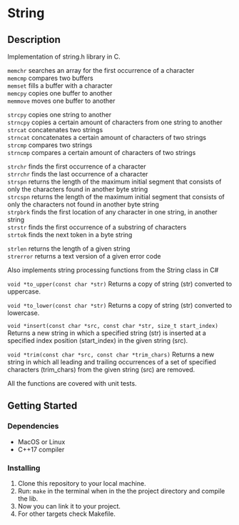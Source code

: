 # String

## Description

Implementation of string.h library in C.

`memchr` searches an array for the first occurrence of a character  
`memcmp` compares two buffers  
`memset` fills a buffer with a character  
`memcpy` copies one buffer to another  
`memmove` moves one buffer to another  
  
`strcpy` copies one string to another  
`strncpy` copies a certain amount of characters from one string to another  
`strcat` concatenates two strings  
`strncat` concatenates a certain amount of characters of two strings  
`strcmp` compares two strings  
`strncmp` compares a certain amount of characters of two strings  

`strchr` finds the first occurrence of a character  
`strrchr` finds the last occurrence of a character  
`strspn` returns the length of the maximum initial segment that consists
of only the characters found in another byte string  
`strcspn` returns the length of the maximum initial segment that consists
of only the characters not found in another byte string  
`strpbrk` finds the first location of any character in one string, in another string  
`strstr` finds the first occurrence of a substring of characters  
`strtok` finds the next token in a byte string  

`strlen` returns the length of a given string  
`strerror` returns a text version of a given error code  

Also implements string processing functions from the String class in C#

`void *to_upper(const char *str)`
Returns a copy of string (str) converted to uppercase. 

`void *to_lower(const char *str)` Returns a copy of string (str) converted to lowercase. 

`void *insert(const char *src, const char *str, size_t start_index)`
Returns a new string in which a specified string (str) is inserted at a specified index position (start_index) in the given string (src). 

`void *trim(const char *src, const char *trim_chars)`
Returns a new string in which all leading and trailing occurrences of a set of specified characters (trim_chars) from the given string (src) are removed.


All the functions are covered with unit tests.

## Getting Started

### Dependencies

- MacOS or Linux
- C++17 compiler

### Installing

1. Clone this repository to your local machine.
2. Run: `make` in the terminal when in the the project directory and compile the lib.
3. Now you can link it to your project.
4. For other targets check Makefile.

